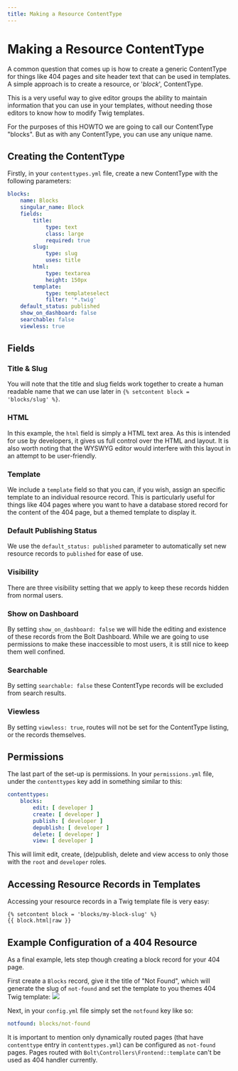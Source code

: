 ```yaml
---
title: Making a Resource ContentType
---
```

Making a Resource ContentType
===============================

A common question that comes up is how to create a generic ContentType for
things like 404 pages and site header text that can be used in templates. A
simple approach is to create a resource, or '*block*', ContentType.

This is a very useful way to give editor groups the ability to maintain
information that you can use in your templates, without needing those
editors to know how to modify Twig templates.

For the purposes of this HOWTO we are going to call our ContentType "blocks".
But as with any ContentType, you can use any unique name.

Creating the ContentType
------------------------

Firstly, in your `contenttypes.yml` file, create a new ContentType with the
following parameters:

```yaml
blocks:
    name: Blocks
    singular_name: Block
    fields:
        title:
            type: text
            class: large
            required: true
        slug:
            type: slug
            uses: title
        html:
            type: textarea
            height: 150px
        template:
            type: templateselect
            filter: '*.twig'
    default_status: published
    show_on_dashboard: false
    searchable: false
    viewless: true
```

Fields
------

### Title & Slug

You will note that the title and slug fields work together to create a human
readable name that we can use later in `{% setcontent block = 'blocks/slug' %}`.

### HTML

In this example, the `html` field is simply a HTML text area. As this is
intended for use by developers, it gives us full control over the HTML and
layout. It is also worth noting that the WYSWYG editor would interfere with this
layout in an attempt to be user-friendly.

### Template

We include a `template` field so that you can, if you wish, assign an specific
template to an individual resource record. This is particularly useful for
things like 404 pages where you want to have a database stored record for the
content of the 404 page, but a themed template to display it.

### Default Publishing Status

We use the `default_status: published` parameter to automatically set new
resource records to `published` for ease of use.

### Visibility

There are three visibility setting that we apply to keep these records hidden
from normal users.

### Show on Dashboard

By setting `show_on_dashboard: false` we will hide the editing and existence of
these records from the Bolt Dashboard. While we are going to use permissions to
make these inaccessible to most users, it is still nice to keep them well
confined.

### Searchable

By setting `searchable: false` these ContentType records will be excluded from
search results.

### Viewless

By setting `viewless: true`, routes will not be set for the ContentType listing,
or the records themselves.

Permissions
-----------

The last part of the set-up is permissions. In your `permissions.yml` file,
under the `contenttypes` key add in something similar to this:

```yaml
contenttypes:
    blocks:
        edit: [ developer ]
        create: [ developer ]
        publish: [ developer ]
        depublish: [ developer ]
        delete: [ developer ]
        view: [ developer ]
```

This will limit edit, create, (de)publish, delete and view access to only those
with the `root` and `developer` roles.

Accessing Resource Records in Templates
---------------------------------------

Accessing your resource records in a Twig template file is very easy:

```twig
{% setcontent block = 'blocks/my-block-slug' %}
{{ block.html|raw }}
```

## Example Configuration of a 404 Resource

As a final example, lets step though creating a block record for your 404
page.

First create a `Blocks` record, give it the title of "Not Found", which will
generate the slug of `not-found` and set the template to you themes 404 Twig
template: <a href="/files/howto-resource-contenttype-404.png"><img src="/files
/howto-resource-contenttype-404.png"></a>

Next, in your `config.yml` file simply set the `notfound` key like so:

```yaml
notfound: blocks/not-found
```

It is important to mention only dynamically routed pages (that have 
`contenttype` entry in `contenttypes.yml`) can be configured as `not-found`
pages. Pages routed with `Bolt\Controllers\Frontend::template` can't be
used as 404 handler currently.
